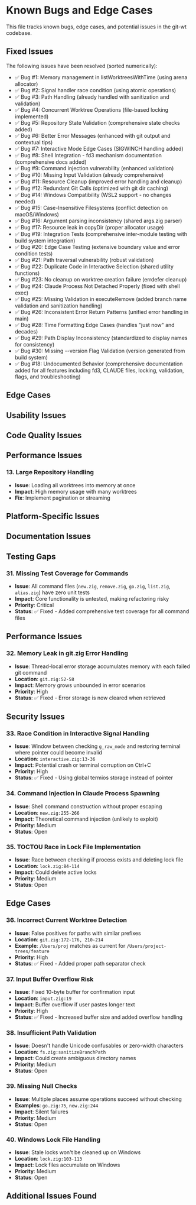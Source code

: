 # Known Bugs and Edge Cases

This file tracks known bugs, edge cases, and potential issues in the git-wt codebase.

## Fixed Issues
The following issues have been resolved (sorted numerically):
- ✅ Bug #1: Memory management in listWorktreesWithTime (using arena allocator)
- ✅ Bug #2: Signal handler race condition (using atomic operations)
- ✅ Bug #3: Path Handling (already handled with sanitization and validation)
- ✅ Bug #4: Concurrent Worktree Operations (file-based locking implemented)
- ✅ Bug #5: Repository State Validation (comprehensive state checks added)
- ✅ Bug #6: Better Error Messages (enhanced with git output and contextual tips)
- ✅ Bug #7: Interactive Mode Edge Cases (SIGWINCH handling added)
- ✅ Bug #8: Shell Integration - fd3 mechanism documentation (comprehensive docs added)
- ✅ Bug #9: Command injection vulnerability (enhanced validation)
- ✅ Bug #10: Missing Input Validation (already comprehensive)
- ✅ Bug #11: Resource Cleanup (improved error handling and cleanup)
- ✅ Bug #12: Redundant Git Calls (optimized with git dir caching)
- ✅ Bug #14: Windows Compatibility (WSL2 support - no changes needed)
- ✅ Bug #15: Case-Insensitive Filesystems (conflict detection on macOS/Windows)
- ✅ Bug #16: Argument parsing inconsistency (shared args.zig parser)
- ✅ Bug #17: Resource leak in copyDir (proper allocator usage)
- ✅ Bug #19: Integration Tests (comprehensive inter-module testing with build system integration)
- ✅ Bug #20: Edge Case Testing (extensive boundary value and error condition tests)
- ✅ Bug #21: Path traversal vulnerability (robust validation)
- ✅ Bug #22: Duplicate Code in Interactive Selection (shared utility functions)
- ✅ Bug #23: No cleanup on worktree creation failure (errdefer cleanup)
- ✅ Bug #24: Claude Process Not Detached Properly (fixed with shell exec)
- ✅ Bug #25: Missing Validation in executeRemove (added branch name validation and sanitization handling)
- ✅ Bug #26: Inconsistent Error Return Patterns (unified error handling in main)
- ✅ Bug #28: Time Formatting Edge Cases (handles "just now" and decades)
- ✅ Bug #29: Path Display Inconsistency (standardized to display names for consistency)
- ✅ Bug #30: Missing --version Flag Validation (version generated from build system)
- ✅ Bug #18: Undocumented Behavior (comprehensive documentation added for all features including fd3, CLAUDE files, locking, validation, flags, and troubleshooting)


## Edge Cases



## Usability Issues


## Code Quality Issues


## Performance Issues

### 13. Large Repository Handling
- **Issue**: Loading all worktrees into memory at once
- **Impact**: High memory usage with many worktrees
- **Fix**: Implement pagination or streaming

## Platform-Specific Issues

## Documentation Issues

## Testing Gaps

### 31. Missing Test Coverage for Commands
- **Issue**: All command files (`new.zig`, `remove.zig`, `go.zig`, `list.zig`, `alias.zig`) have zero unit tests
- **Impact**: Core functionality is untested, making refactoring risky
- **Priority**: Critical
- **Status**: ✅ Fixed - Added comprehensive test coverage for all command files

## Performance Issues

### 32. Memory Leak in git.zig Error Handling
- **Issue**: Thread-local error storage accumulates memory with each failed git command
- **Location**: `git.zig:52-58`
- **Impact**: Memory grows unbounded in error scenarios
- **Priority**: High
- **Status**: ✅ Fixed - Error storage is now cleared when retrieved

## Security Issues

### 33. Race Condition in Interactive Signal Handling
- **Issue**: Window between checking `g_raw_mode` and restoring terminal where pointer could become invalid
- **Location**: `interactive.zig:13-36`
- **Impact**: Potential crash or terminal corruption on Ctrl+C
- **Priority**: High
- **Status**: ✅ Fixed - Using global termios storage instead of pointer

### 34. Command Injection in Claude Process Spawning
- **Issue**: Shell command construction without proper escaping
- **Location**: `new.zig:255-266`
- **Impact**: Theoretical command injection (unlikely to exploit)
- **Priority**: Medium
- **Status**: Open

### 35. TOCTOU Race in Lock File Implementation
- **Issue**: Race between checking if process exists and deleting lock file
- **Location**: `lock.zig:84-114`
- **Impact**: Could delete active locks
- **Priority**: Medium
- **Status**: Open

## Edge Cases

### 36. Incorrect Current Worktree Detection
- **Issue**: False positives for paths with similar prefixes
- **Location**: `git.zig:172-176, 210-214`
- **Example**: `/Users/proj` matches as current for `/Users/project-trees/feature`
- **Priority**: High
- **Status**: ✅ Fixed - Added proper path separator check

### 37. Input Buffer Overflow Risk
- **Issue**: Fixed 10-byte buffer for confirmation input
- **Location**: `input.zig:19`
- **Impact**: Buffer overflow if user pastes longer text
- **Priority**: High
- **Status**: ✅ Fixed - Increased buffer size and added overflow handling

### 38. Insufficient Path Validation
- **Issue**: Doesn't handle Unicode confusables or zero-width characters
- **Location**: `fs.zig:sanitizeBranchPath`
- **Impact**: Could create ambiguous directory names
- **Priority**: Medium
- **Status**: Open

### 39. Missing Null Checks
- **Issue**: Multiple places assume operations succeed without checking
- **Examples**: `go.zig:75`, `new.zig:244`
- **Impact**: Silent failures
- **Priority**: Medium
- **Status**: Open

### 40. Windows Lock File Handling
- **Issue**: Stale locks won't be cleaned up on Windows
- **Location**: `lock.zig:103-113`
- **Impact**: Lock files accumulate on Windows
- **Priority**: Medium
- **Status**: Open

## Additional Issues Found


